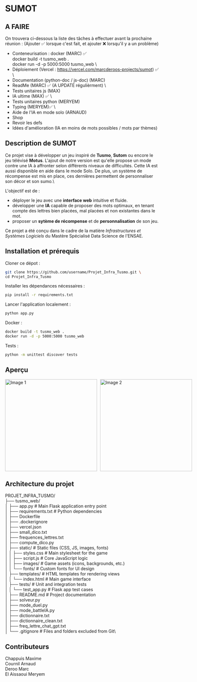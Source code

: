 # **SUMOT**


## **A FAIRE**
On trouvera ci-dessous la liste des tâches à effectuer avant la prochaine réunion : (Ajouter ✅ lorsque c'est fait, et ajouter ❌ lorsqu'il y a un problème)

- Conteneurisation : docker (MARC) ✅\
  docker build -t tusmo_web . \
  docker run -d -p 5000:5000 tusmo_web
\
- Déploiement (Vercel : https://vercel.com/marcderoos-projects/sumot) ✅
\
- Documentation (python-doc / js-doc) (MARC)
- ReadMe (MARC) ✅ (A UPDATE régulièrment)
\  
- Tests unitaires js (MAX)
- IA ultime (MAX) ✅
\ 
- Tests unitaires python (MERYEM)
- Typing (MERYEM)✅
\
- Aide de l'IA en mode solo (ARNAUD)
- Shop 
- Revoir les defs 
- Idées d'amélioration (IA en moins de mots possibles / mots par thèmes)



## **Description de SUMOT**
Ce projet vise à développer un jeu inspiré de **Tusmo**, **Sutom** ou encore le jeu télévisé **Motus**. L'ajout de notre version est qu'elle propose un mode contre une IA à affronter selon différents niveaux de difficultés. Cette IA est aussi disponible en aide dans le mode Solo. De plus, un système de récompense est mis en place, ces dernières permettent de personnaliser son décor et son sumo.\

L'objectif est de :
- déployer le jeu avec une **interface web** intuitive et fluide.
- développer une **IA** capable de proposer des mots optimaux, en tenant compte des lettres bien placées, mal placées et non existantes dans le mot.
- proposer un **sytème de récompense** et de **personnalisation** de son jeu.

Ce projet a été conçu dans le cadre de la matière *Infrastructures et Systèmes Logiciels* du Mastère Spécialisé Data Science de l'ENSAE.


## **Installation et prérequis**
Cloner ce dépot :
```bash
git clone https://github.com/username/Projet_Infra_Tusmo.git \
cd Projet_Infra_Tusmo
```

Installer les dépendances nécessaires :
```bash
pip install -r requirements.txt
```

Lancer l'application localement :
```bash
python app.py
```

Docker :
```bash
docker build -t tusmo_web .
docker run -d -p 5000:5000 tusmo_web
```

Tests :
```bash
python -m unittest discover tests
```

## **Aperçu**
<div style="display: flex; justify-content: space-around;">
    <img src="https://github.com/user-attachments/assets/82385267-01a7-4deb-a0eb-a66ea6b5c085" alt="Image 1" width="300" style="margin-right: 10px;">
    <img src="https://github.com/user-attachments/assets/d9339eb4-8469-415f-94ad-bb9f0fc06932" alt="Image 2" width="300">
</div>



## **Architecture du projet**
PROJET_INFRA_TUSMO/ \
├── tusmo_web/ \
│   ├── app.py                   # Main Flask application entry point \
│   ├── requirements.txt         # Python dependencies \
│   ├── Dockerfile \
│   ├── .dockerignore \
│   ├── vercel.json \
│   ├── small_dico.txt \
│   ├── frequences_lettres.txt \
│   ├── compute_dico.py \
│   ├── static/                  # Static files (CSS, JS, images, fonts)\
│   │   ├── styles.css           # Main stylesheet for the game\
│   │   ├── script.js            # Core JavaScript logic\
│   │   ├── images/              # Game assets (icons, backgrounds, etc.)\
│   │   └── fonts/               # Custom fonts for UI design\
│   ├── templates/               # HTML templates for rendering views\
│   │   └── index.html           # Main game interface\
│   ├── tests/                   # Unit and integration tests\
│   │   └── test_app.py          # Flask app test cases\
│   ├── README.md                # Project documentation\
│   ├── solveur.py\
│   ├── mode_duel.py\
│   ├── mode_battleIA.py\
│   ├── dictionnaire.txt\
│   ├── dictionnaire_clean.txt\
│   ├── freq_lettre_chat_gpt.txt\
│   └── .gitignore               # Files and folders excluded from Git\



## **Contributeurs**
Chappuis Maxime\
Cournil Arnaud\
Deroo Marc\
El Aissaoui Meryem


